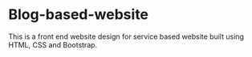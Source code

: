 # Blog-based-website

This is a front end website design for service based website built using HTML, CSS and Bootstrap.
